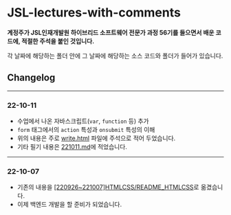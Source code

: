 # JSL-lectures-with-comments

**계정주가 JSL인재개발원 하이브리드 소프트웨어 전문가 과정 56기를 들으면서 배운 코드에, 적절한 주석을 붙인 것입니다.**


각 날짜에 해당하는 폴더 안에 그 날짜에 해당하는 소스 코드와 폴더가 들어가 있습니다.

## Changelog

---

### 22-10-11

- 수업에서 나온 자바스크립트(`var`, `function` 등) 추가
- `form` 태그에서의 `action` 특성과 `onsubmit` 특성의 이해
- 위의 내용은 주로 [write.html](/[221011~]JS/221011/write.html) 파일에 주석으로 적어 두었습니다.
- 기타 필기 내용은 [221011.md](/[221011~]JS/221011/221011.md)에 적었습니다.

---

### 22-10-07

- 기존의 내용을 [[220926~221007]HTMLCSS/README_HTMLCSS](/[220926~221007]HTMLCSS/README_HTMLCSS.md)로 옮겼습니다. 
- 이제 백엔드 개발을 할 준비가 되었습니다.